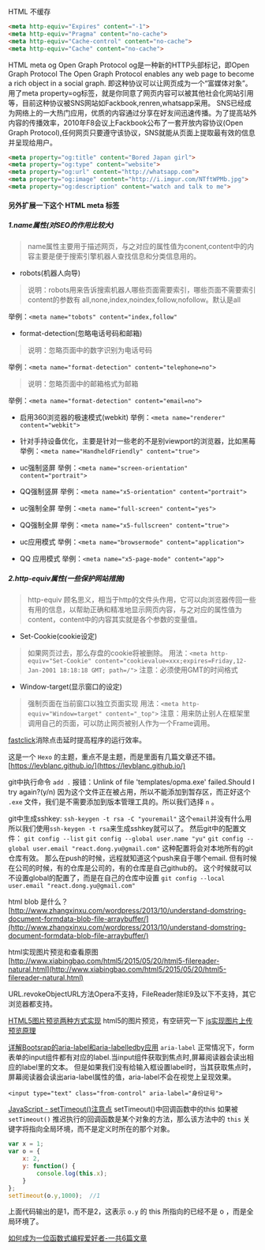 HTML 不缓存
``` html
<meta http-equiv="Expires" content="-1">
<meta http-equiv="Pragma" content="no-cache">
<meta http-equiv="Cache-control" content="no-cache">
<meta http-equiv="Cache" content="no-cache">
```

HTML meta og 
Open Graph Protocol
og是一种新的HTTP头部标记，即Open Graph Protocol
The Open Graph Protocol enables any web page to become a rich object in a social graph.
即这种协议可以让网页成为一个“富媒体对象”。
用了meta property=og标签，就是你同意了网页内容可以被其他社会化网站引用等，目前这种协议被SNS网站如Fackbook,renren,whatsapp采用。
SNS已经成为网络上的一大热门应用，优质的内容通过分享在好友间迅速传播。为了提高站外内容的传播效率，2010年F8会议上Fackbook公布了一套开放内容协议(Open Graph Protocol),任何网页只要遵守该协议，SNS就能从页面上提取最有效的信息并呈现给用户。
``` html
<meta property="og:title" content="Bored Japan girl">
<meta property="og:type" content="website">
<meta property="og:url" content="http://whatsapp.com">
<meta property="og:image" content="http://i.imgur.com/NTftWPMb.jpg">
<meta property="og:description" content="watch and talk to me">
```

#### 另外扩展一下这个 HTML meta 标签

##### 1.name属性(对SEO的作用比较大)
> name属性主要用于描述网页，与之对应的属性值为conent,content中的内容主要是便于搜索引擎机器人查找信息和分类信息用的。

- robots(机器人向导)
> 说明：robots用来告诉搜索机器人哪些页面需要索引，哪些页面不需要索引
> content的参数有 all,none,index,noindex,follow,nofollow。默认是all

举例：`<meta name="tobots" content="index,follow"`

- format-detection(忽略电话号码和邮箱)
> 说明：忽略页面中的数字识别为电话号码

举例：`<meta name="format-detection" content="telephone=no">`

>  说明：忽略页面中的邮箱格式为邮箱

举例：`<meta name="format-detection" content="email=no">`

- 启用360浏览器的极速模式(webkit)
举例：`<meta name="renderer" content="webkit">`

- 针对手持设备优化，主要是针对一些老的不是别viewport的浏览器，比如黑莓
举例：`<meta name="HandheldFriendly" content="true">`

- uc强制竖屏
举例：`<meta name="screen-orientation" content="portrait">`

- QQ强制竖屏
举例：`<meta name="x5-orientation" content="portrait">`

- uc强制全屏
举例：`<meta name="full-screen" content="yes">`

- QQ强制全屏
举例：`<meta name="x5-fullscreen" content="true">`

- uc应用模式
举例：`<meta name="browsermode" content="application">`

- QQ 应用模式
举例：`<meta name="x5-page-mode" content="app">`

##### 2.http-equiv属性(一些保护网站措施)
> http-equiv 顾名思义，相当于http的文件头作用，它可以向浏览器传回一些有用的信息，以帮助正确和精准地显示网页内容，与之对应的属性值为content，content中的内容其实就是各个参数的变量值。

- Set-Cookie(cookie设定)
> 如果网页过去，那么存盘的cookie将被删除。
用法：`<meta http-equiv="Set-Cookie" content="cookievalue=xxx;expires=Friday,12-Jan-2001 18:18:18 GMT; path=/">`
注意：必须使用GMT的时间格式

- Window-target(显示窗口的设定)
> 强制页面在当前窗口以独立页面实现
用法：`<meta http-equiv="Window=target" content="_top">`
注意：用来防止别人在框架里调用自己的页面，可以防止网页被别人作为一个Frame调用。




[fastclick](https://github.com/ftlabs/fastclick/)消除点击延时提高程序的运行效率。


这是一个 `Hexo` 的主题，重点不是主题，而是里面有几篇文章还不错。
[https://levblanc.github.io/](https://levblanc.github.io/)


git中执行命令 `add .`
报错：Unlink of file 'templates/opma.exe' failed.Should I try again?(y/n)
因为这个文件正在被占用，所以不能添加到暂存区，而正好这个 `.exe` 文件，我们是不需要添加到版本管理工具的。所以我们选择 `n` 。

git中生成sshkey:
`ssh-keygen -t rsa -C "youremail"`
这个`email`并没有什么用
所以我们使用`ssh-keygen -t rsa`来生成sshkey就可以了。
然后git中的配置文件：
`git config --list`
`git config --global user.name "yu"`
`git config --global user.email "react.dong.yu@gmail.com"`
这种配置将会对本地所有的git仓库有效。
那么在push的时候，远程就知道这个push来自于哪个email.
但有时候在公司的时候，有的仓库是公司的，有的仓库是自己github的。
这个时候就可以不设置global的配置了，而是在自己的仓库中设置
`git config --local user.email "react.dong.yu@gmail.com"`





html blob 是什么？
[http://www.zhangxinxu.com/wordpress/2013/10/understand-domstring-document-formdata-blob-file-arraybuffer/](http://www.zhangxinxu.com/wordpress/2013/10/understand-domstring-document-formdata-blob-file-arraybuffer/)

html实现图片预览和查看原图
[http://www.xiabingbao.com/html5/2015/05/20/html5-filereader-natural.html](http://www.xiabingbao.com/html5/2015/05/20/html5-filereader-natural.html)

URL.revokeObjectURL方法Opera不支持，FileReader除IE9及以下不支持，其它浏览器都支持。

[HTML5图片预览两种方式实现](http://www.cnblogs.com/snandy/archive/2012/11/26/2789350.html)
html5的图片预览，有空研究一下
[js实现图片上传预览原理](http://www.cnblogs.com/myice/p/4059089.html)



[详解Bootsrap的aria-label和aria-labelledby应用](http://www.jb51.net/article/77424.htm)
`aria-label`
正常情况下，form表单的input组件都有对应的label.当input组件获取到焦点时,屏幕阅读器会读出相应的label里的文本。
但是如果我们没有给输入框设置label时，当其获取焦点时，屏幕阅读器会读出aria-label属性的值，aria-label不会在视觉上呈现效果。
``` 
<input type="text" class="from-control" aria-label="身份证号">
```


[JavaScript - setTimeout()注意点](http://www.w3cplus.com/blog/2103.html)
setTimeout()中回调函数中的this
如果被 `setTimeout()` 推迟执行的回调函数是某个对象的方法，那么该方法中的 `this` 关键字将指向全局环境，而不是定义时所在的那个对象。
``` javascript
var x = 1;
var o = {
    x: 2,
    y: function() {
        console.log(this.x);
    }
};
setTimeout(o.y,1000);  //1
```
上面代码输出的是1，而不是2，这表示 `o.y` 的 this 所指向的已经不是 o ，而是全局环境了。


[如何成为一位函数式编程爱好者-一共6篇文章](http://www.w3cplus.com/javascript/so-you-want-to-be-a-functional-programmer-part-2.html)










